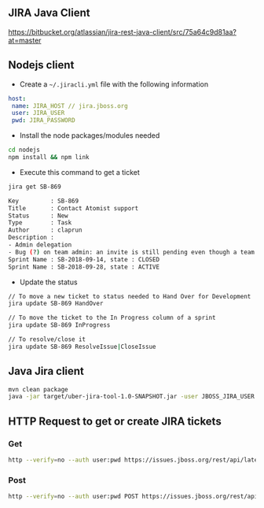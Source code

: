 ## JIRA Java Client

https://bitbucket.org/atlassian/jira-rest-java-client/src/75a64c9d81aa?at=master

## Nodejs client

- Create a `~/.jiracli.yml` file with the following information

```yaml
host:
 name: JIRA_HOST // jira.jboss.org
 user: JIRA_USER
 pwd: JIRA_PASSWORD
```
- Install the node packages/modules needed

```bash
cd nodejs
npm install && npm link
```

- Execute this command to get a ticket

```bash
jira get SB-869

Key         : SB-869
Title       : Contact Atomist support
Status      : New
Type        : Task
Author      : claprun
Description :
- Admin delegation
- Bug (?) on team admin: an invite is still pending even though a team member with that email has already been accepted. What happens if that invite is rescinded since the error message makes it sound like all references to that email would be deleted?
Sprint Name : SB-2018-09-14, state : CLOSED
Sprint Name : SB-2018-09-28, state : ACTIVE
```

- Update the status 

```bash
// To move a new ticket to status needed to Hand Over for Development
jira update SB-869 HandOver

// To move the ticket to the In Progress column of a sprint
jira update SB-869 InProgress

// To resolve/close it
jira update SB-869 ResolveIssue|CloseIssue
```


## Java Jira client

```bash
mvn clean package 
java -jar target/uber-jira-tool-1.0-SNAPSHOT.jar -user JBOSS_JIRA_USER -password JBOSS_JIRA_PWD -issue SB-xxx
```
 
## HTTP Request to get or create JIRA tickets

### Get

```bash
http --verify=no --auth user:pwd https://issues.jboss.org/rest/api/latest/issue/SB-889
```

### Post

```bash
http --verify=no --auth user:pwd POST https://issues.jboss.org/rest/api/2/issue/ < jira.json
```